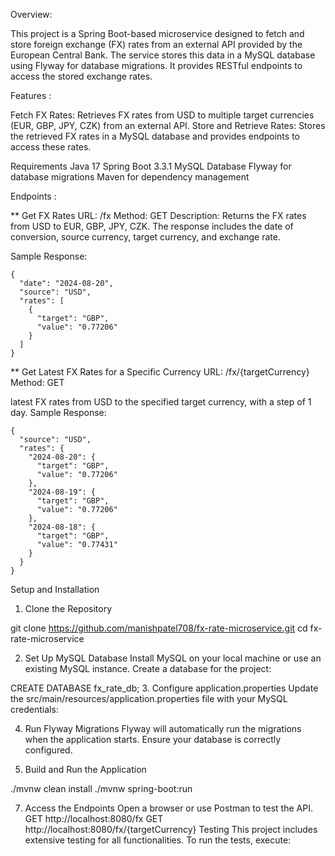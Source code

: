 Overview: 

This project is a Spring Boot-based microservice designed to fetch and store foreign exchange (FX) rates from an external API provided by the European Central Bank. The service stores this data in a MySQL database using Flyway for database migrations. It provides RESTful endpoints to access the stored exchange rates.

Features :

Fetch FX Rates: Retrieves FX rates from USD to multiple target currencies (EUR, GBP, JPY, CZK) from an external API.
Store and Retrieve Rates: Stores the retrieved FX rates in a MySQL database and provides endpoints to access these rates.

Requirements
Java 17
Spring Boot 3.3.1
MySQL Database
Flyway for database migrations
Maven for dependency management

Endpoints :

** Get FX Rates
    URL: /fx
    Method: GET
    Description: Returns the FX rates from USD to EUR, GBP, JPY, CZK. The response includes the date of conversion,             source currency, target currency, and exchange rate.

Sample Response:

    {
      "date": "2024-08-20",
      "source": "USD",
      "rates": [
        {
          "target": "GBP",
          "value": "0.77206"
        }
      ]
    }

** Get Latest FX Rates for a Specific Currency
URL: /fx/{targetCurrency}
Method: GET

latest FX rates from USD to the specified target currency, with a step of 1 day.
Sample Response:

    {
      "source": "USD",
      "rates": {
        "2024-08-20": {
          "target": "GBP",
          "value": "0.77206"
        },
        "2024-08-19": {
          "target": "GBP",
          "value": "0.77206"
        },
        "2024-08-18": {
          "target": "GBP",
          "value": "0.77431"
        }
      }
    }

    
Setup and Installation
1. Clone the Repository

git clone https://github.com/manishpatel708/fx-rate-microservice.git
cd fx-rate-microservice

2. Set Up MySQL Database
Install MySQL on your local machine or use an existing MySQL instance.
Create a database for the project:

CREATE DATABASE fx_rate_db;
3. Configure application.properties
Update the src/main/resources/application.properties file with your MySQL credentials:

4. Run Flyway Migrations
Flyway will automatically run the migrations when the application starts. Ensure your database is correctly configured.

5. Build and Run the Application

./mvnw clean install
./mvnw spring-boot:run

7. Access the Endpoints
Open a browser or use Postman to test the API.
GET http://localhost:8080/fx
GET http://localhost:8080/fx/{targetCurrency}
Testing
This project includes extensive testing for all functionalities. To run the tests, execute:
